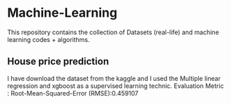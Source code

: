 # Machine-Learning
This repository contains the collection of Datasets (real-life) and machine learning codes + algorithms.

## House price prediction 
I have download the dataset from the kaggle and I used the Multiple linear regression and xgboost as a supervised learning technic.
Evaluation Metric :  Root-Mean-Squared-Error (RMSE):0.459107
